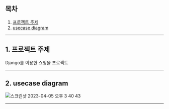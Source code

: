 ## 목차
1. [프로젝트 주제](#1._프로젝트_주제)
2. [usecase diagram](#2._usecase_diagram)
   

---
## 1. 프로젝트 주제
Django를 이용한 쇼핑몰 프로젝트
   

---
## 2. usecase diagram
![스크린샷 2023-04-05 오후 3 40 43](https://user-images.githubusercontent.com/127824457/230001157-647ee505-96b1-44a7-bb1f-c35afa216a3d.png)
   

---
